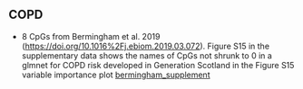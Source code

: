 ## COPD
* 8 CpGs from Bermingham et al. 2019 (https://doi.org/10.1016%2Fj.ebiom.2019.03.072). Figure S15 in the supplementary data shows the names of CpGs not shrunk to 0 in a glmnet for COPD risk developed in Generation Scotland in the Figure S15 variable importance plot [bermingham_supplement](sources/bermingham_supplement.docx)
